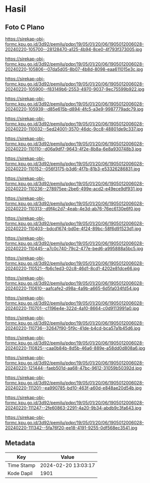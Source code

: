 # Hasil

## Foto C Plano

https://sirekap-obj-formc.kpu.go.id/3d92/pemilu/pdpr/19/05/01/20/06/1905012006028-20240220-105700--28128470-a125-4b94-8ce0-4f793f373005.jpg

https://sirekap-obj-formc.kpu.go.id/3d92/pemilu/pdpr/19/05/01/20/06/1905012006028-20240220-105806--07da5d05-8b07-4b8d-8098-eaa611015e3c.jpg

https://sirekap-obj-formc.kpu.go.id/3d92/pemilu/pdpr/19/05/01/20/06/1905012006028-20240220-105900--f83149b6-2553-4970-9037-9ec75599b922.jpg

https://sirekap-obj-formc.kpu.go.id/3d92/pemilu/pdpr/19/05/01/20/06/1905012006028-20240220-105939--d85e615b-d894-4fc5-a3e9-9987779adc79.jpg

https://sirekap-obj-formc.kpu.go.id/3d92/pemilu/pdpr/19/05/01/20/06/1905012006028-20240220-110032--5ed24001-3570-46dc-9cc8-48801de9c337.jpg

https://sirekap-obj-formc.kpu.go.id/3d92/pemilu/pdpr/19/05/01/20/06/1905012006028-20240220-110110--d06a9df7-9643-4f2e-8b8a-6e8a930748b3.jpg

https://sirekap-obj-formc.kpu.go.id/3d92/pemilu/pdpr/19/05/01/20/06/1905012006028-20240220-110152--056f3175-b3d6-4f7b-81b3-e53326286831.jpg

https://sirekap-obj-formc.kpu.go.id/3d92/pemilu/pdpr/19/05/01/20/06/1905012006028-20240220-110236--278975ee-2be6-499e-acd2-e49ece9df931.jpg

https://sirekap-obj-formc.kpu.go.id/3d92/pemilu/pdpr/19/05/01/20/06/1905012006028-20240220-110313--d9f4c2d7-4eab-4e3d-ab76-76ec6130e6f0.jpg

https://sirekap-obj-formc.kpu.go.id/3d92/pemilu/pdpr/19/05/01/20/06/1905012006028-20240220-110403--bdcd1674-bd0e-4f24-89bc-58f6d91523d1.jpg

https://sirekap-obj-formc.kpu.go.id/3d92/pemilu/pdpr/19/05/01/20/06/1905012006028-20240220-110445--a7c0c740-79c2-477e-bed6-a995888a5bc5.jpg

https://sirekap-obj-formc.kpu.go.id/3d92/pemilu/pdpr/19/05/01/20/06/1905012006028-20240220-110521--fb6c1ed3-02c8-46d1-8cd1-4202e81dce66.jpg

https://sirekap-obj-formc.kpu.go.id/3d92/pemilu/pdpr/19/05/01/20/06/1905012006028-20240220-110610--aafcafe2-d98a-4a9b-a665-6d5fa034fd54.jpg

https://sirekap-obj-formc.kpu.go.id/3d92/pemilu/pdpr/19/05/01/20/06/1905012006028-20240220-110701--c1196e4e-322d-4a10-8664-c0d9113991a0.jpg

https://sirekap-obj-formc.kpu.go.id/3d92/pemilu/pdpr/19/05/01/20/06/1905012006028-20240220-110736--32647f90-5f9c-41de-b4cd-bca57a1b45d6.jpg

https://sirekap-obj-formc.kpu.go.id/3d92/pemilu/pdpr/19/05/01/20/06/1905012006028-20240220-110825--caa0b84b-8d5b-46a6-889e-a58dd0d808a6.jpg

https://sirekap-obj-formc.kpu.go.id/3d92/pemilu/pdpr/19/05/01/20/06/1905012006028-20240220-121444--faeb501d-aa68-47bc-9612-31059b50392d.jpg

https://sirekap-obj-formc.kpu.go.id/3d92/pemilu/pdpr/19/05/01/20/06/1905012006028-20240220-111201--ea990785-bd10-463f-a60d-e848ae20d54b.jpg

https://sirekap-obj-formc.kpu.go.id/3d92/pemilu/pdpr/19/05/01/20/06/1905012006028-20240220-111247--2fe60863-2291-4a20-9b34-abdb9c3fa643.jpg

https://sirekap-obj-formc.kpu.go.id/3d92/pemilu/pdpr/19/05/01/20/06/1905012006028-20240220-111342--5fa76f20-ee18-4191-9255-0df568ec3541.jpg


## Metadata

| Key        | Value               |
| ---------- | ------------------- |
| Time Stamp | 2024-02-20 13:03:17 |
| Kode Dapil | 1901                |



